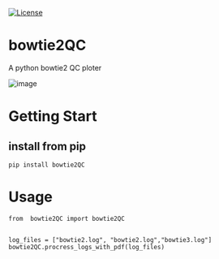 [![License](https://img.shields.io/badge/License-Apache_2.0-blue.svg)](https://opensource.org/licenses/Apache-2.0)

# bowtie2QC

A python bowtie2 QC ploter

![image](https://github.com/user-attachments/assets/fd1b697a-a9fa-4494-9569-8f83d38fd376)

# Getting Start

## install from pip

```
pip install bowtie2QC
```

# Usage

```
from  bowtie2QC import bowtie2QC


log_files = ["bowtie2.log", "bowtie2.log","bowtie3.log"]
bowtie2QC.procress_logs_with_pdf(log_files)
```
